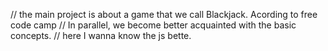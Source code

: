 // the main project is about a game that we call Blackjack. Acording to free code camp 
// In parallel, we become better acquainted with the basic concepts. 
// here I wanna know the js bette.
